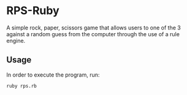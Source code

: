 # RPS-Ruby
A simple rock, paper, scissors game that allows users to one of the 3 against a random guess from the computer through the use of a rule engine.

## Usage
In order to execute the program, run:

```
ruby rps.rb
```
